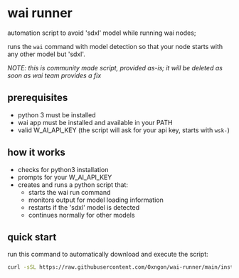 # wai runner
automation script to avoid 'sdxl' model while running wai nodes;

runs the `wai` command with model detection so that your node starts with any other model but 'sdxl'.

*NOTE: this is community made script, provided as-is; it will be deleted as soon as wai team provides a fix*

## prerequisites
- python 3 must be installed
- wai app must be installed and available in your PATH
- valid W_AI_API_KEY (the script will ask for your api key, starts with `wsk-`)

## how it works
- checks for python3 installation
- prompts for your W_AI_API_KEY
- creates and runs a python script that:
  - starts the wai run command
  - monitors output for model loading information
  - restarts if the 'sdxl' model is detected
  - continues normally for other models

## quick start

run this command to automatically download and execute the script:

```bash
curl -sSL https://raw.githubusercontent.com/Oxngon/wai-runner/main/install.sh | bash
```
